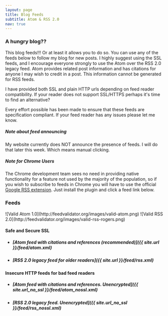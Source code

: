 ```yaml
---
layout: page
title: Blog Feeds
subtitle: Atom & RSS 2.0
nav: true
---
```


### A hungry blog??

This blog feeds!!! Or at least it allows you to do so. You can use any of the feeds below to follow my blog for new posts. I highly suggest using the SSL feeds, and I encourage everyone strongly to use the Atom over the RSS 2.0 legacy feed. Atom provides related post information and has citations for anyone I may wish to credit in a post. This information cannot be generated for RSS feeds.

I have provided both SSL and plain HTTP urls depending on feed reader compatibility. If your reader does not support SSL/HTTPS perhaps it's time to find an alternative?

Every effort possible has been made to ensure that these feeds are specification compliant. If your feed reader has any issues please let me know.

##### Note about feed announcing

My website currently does NOT announce the presence of feeds. I will do that later this week. Which means manual clicking.

##### Note for Chrome Users

The Chrome development team sees no need in providing native functionality for a feature not used by the majority of the population, so if you wish to subscribe to feeds in Chrome you will have to use the official [Google RSS extension](https://chrome.google.com/webstore/detail/rss-subscription-extensio/nlbjncdgjeocebhnmkbbbdekmmmcbfjd). Just install the plugin and click a feed link below.

### Feeds

<span class="inline-image">
![Valid Atom 1.0](http://feedvalidator.org/images/valid-atom.png)
![Valid RSS 2.0](http://feedvalidator.org/images/valid-rss-rogers.png)
</span>

#### Safe and Secure SSL

  * ##### [Atom feed with citations and references (recommended)]({{ site.url }}/feed/atom.xml)
  * ##### [RSS 2.0 legacy feed for older readers]({{ site.url }}/feed/rss.xml)
  
#### Insecure HTTP feeds for bad feed readers

  * ##### [Atom feed with citations and references. Unencrypted]({{ site.url_no_ssl }}/feed/atom_nossl.xml)
  * ##### [RSS 2.0 legacy feed. Unencrypted]({{ site.url_no_ssl }}/feed/rss_nossl.xml)
  